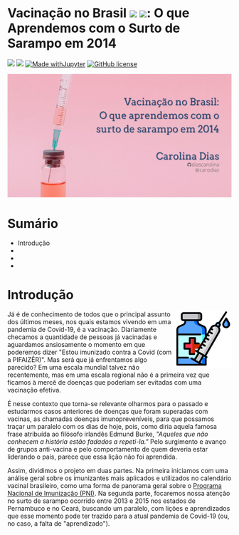 # Vacinação no Brasil <img src="https://img.icons8.com/ios/23/000000/syringe.png"/> <img src="https://img.icons8.com/ios/23/000000/brazil-map.png"/>: O que Aprendemos com o Surto de Sarampo em 2014
[<img src="https://img.shields.io/badge/author-Carolina%20Dias-ff69b4?style=flat-square"/>](https://github.com/diascarolina) [<img src="https://img.shields.io/badge/carodias-0A66C2?style=flat-square&logo=linkedin&logoColor=white" />](https://www.linkedin.com/in/carodias/) [![Made withJupyter](https://img.shields.io/badge/Made%20with-Jupyter-orange?style=flat-square&logo=Jupyter)](https://jupyter.org/try) [![GitHub license](https://img.shields.io/github/license/Naereen/StrapDown.js.svg?style=flat-square)](https://github.com/diascarolina/healthcare-analysis/blob/main/LICENSE)
 
![](https://raw.githubusercontent.com/diascarolina/vacinacao-geral-no-brasil/main/other/banner.jpg?token=AH6WME4BOFRN6LIHPSJL6KDAZVPJW)

# Sumário

- Introdução
-
-
-

# Introdução

<a>
	<img align="right" src="https://raw.githubusercontent.com/diascarolina/vacinacao-geral-no-brasil/main/other/syringe.png?token=AH6WMEZBFIPTIFQTPBFZKFDAZQRI6">
</a>

Já é de conhecimento de todos que o principal assunto dos últimos meses, nos quais estamos vivendo em uma pandemia de Covid-19, é a vacinação. Diariamente checamos a quantidade de pessoas já vacinadas e aguardamos ansiosamente o momento em que poderemos dizer "Estou imunizado contra a Covid (com a PIFAIZÊR)". Mas será que já enfrentamos algo parecido? Em uma escala mundial talvez não recentemente, mas em uma escala regional não é a primeira vez que ficamos à mercê de doenças que poderiam ser evitadas com uma vacinação efetiva.

É nesse contexto que torna-se relevante olharmos para o passado e estudarmos casos anteriores de doenças que foram superadas com vacinas, as chamadas doenças imunopreveníveis, para que possamos traçar um paralelo com os dias de hoje, pois, como diria aquela famosa frase atribuída ao filósofo irlandês Edmund Burke, _"Aqueles que não conhecem a história estão fadados a repeti-la."_ Pelo surgimento e avanço de grupos anti-vacina e pelo comportamento de quem deveria estar liderando o país, parece que essa lição não foi aprendida.

Assim, dividimos o projeto em duas partes. Na primeira iniciamos com uma análise geral sobre os imunizantes mais aplicados e utilizados no calendário vacinal brasileiro, como uma forma de panorama geral sobre o [Programa Nacional de Imunização (PNI)](http://pni.datasus.gov.br/apresentacao.asp). Na segunda parte, focaremos nossa atenção no surto de sarampo ocorrido entre 2013 e 2015 nos estados de Pernambuco e no Ceará, buscando um paralelo, com lições e aprendizados que esse momento pode ter trazido para a atual pandemia de Covid-19 (ou, no caso, a falta de "aprendizado").

